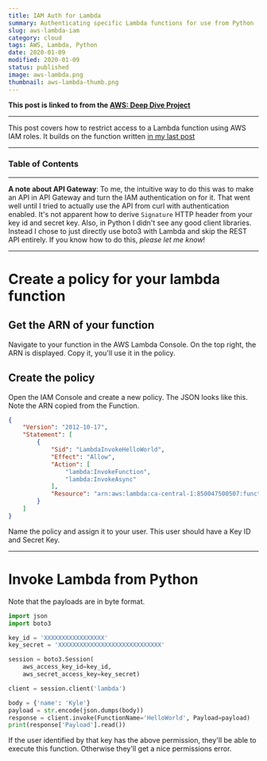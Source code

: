 ```yaml
---
title: IAM Auth for Lambda
summary: Authenticating specific Lambda functions for use from Python
slug: aws-lambda-iam
category: cloud
tags: AWS, Lambda, Python
date: 2020-01-09
modified: 2020-01-09
status: published
image: aws-lambda.png
thumbnail: aws-lambda-thumb.png
---
```



**This post is linked to from the [AWS: Deep Dive Project](/aws.html)**

---

This post covers how to restrict access to a Lambda function using AWS IAM
roles. It builds on the function written [in my last post](/aws-lambda.html)

---

### Table of Contents

---


**A note about API Gateway**:
To me, the intuitive way to do this was to make an API in API Gateway and turn
the IAM authentication on for it. That went well until I tried to actually use
the API from curl with authentication enabled. It's not apparent how to derive
`Signature` HTTP header from your key id and secret key.
Also, in Python I didn't see any good client libraries. Instead I chose
to just directly use boto3 with Lambda and skip the REST API entirely. If you
know how to do this, *please let me know*!


---


# Create a policy for your lambda function

## Get the ARN of your function

Navigate to your function in the AWS Lambda Console. On the top right, the ARN
is displayed. Copy it, you'll use it in the policy.


## Create the policy

Open the IAM Console and create a new policy.
The JSON looks like this. Note the ARN copied from the Function.

```JSON
{
    "Version": "2012-10-17",
    "Statement": [
        {
            "Sid": "LambdaInvokeHelloWorld",
            "Effect": "Allow",
            "Action": [
                "lambda:InvokeFunction",
                "lambda:InvokeAsync"
            ],
            "Resource": "arn:aws:lambda:ca-central-1:850047500507:function:HelloWorld"
        }
    ]
}
```

Name the policy and assign it to your user. This user should have a Key ID and
Secret Key.


---


# Invoke Lambda from Python

Note that the payloads are in byte format.

```python
import json
import boto3

key_id = 'XXXXXXXXXXXXXXXXX'
key_secret = 'XXXXXXXXXXXXXXXXXXXXXXXXXXXXX'

session = boto3.Session(
    aws_access_key_id=key_id,
    aws_secret_access_key=key_secret)

client = session.client('lambda')

body = {'name': 'Kyle'}
payload = str.encode(json.dumps(body))
response = client.invoke(FunctionName='HelloWorld', Payload=payload)
print(response['Payload'].read())
```

If the user identified by that key has the above permission, they'll be able
to execute this function. Otherwise they'll get a nice permissions error.
